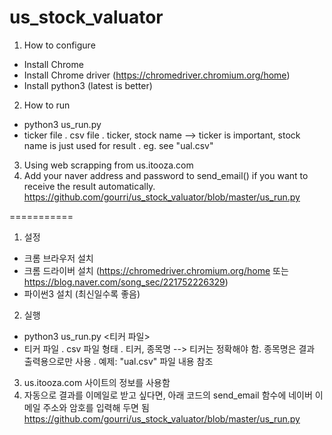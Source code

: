 # us_stock_valuator
1. How to configure
  - Install Chrome
  - Install Chrome driver (https://chromedriver.chromium.org/home)
  - Install python3 (latest is better)
2. How to run
  - python3 us_run.py <ticker file> <itooza id> <itooza password>
  - ticker file
   . csv file
   . ticker, stock name --> ticker is important, stock name is just used for result
   . eg. see "ual.csv"
3. Using web scrapping from us.itooza.com
4. Add your naver address and password to send_email() if you want to receive the result automatically.
  https://github.com/gourri/us_stock_valuator/blob/master/us_run.py
  
===========
   
1. 설정
  - 크롬 브라우저 설치
  - 크롬 드라이버 설치 (https://chromedriver.chromium.org/home 또는 https://blog.naver.com/song_sec/221752226329)
  - 파이썬3 설치 (최신일수록 좋음)
2. 실행
  - python3 us_run.py <티커 파일> <itooza id> <itooza password>
  - 티커 파일
    . csv 파일 형태
    . 티커, 종목명 --> 티커는 정확해야 함. 종목명은 결과 출력용으로만 사용
    . 예제: "ual.csv" 파일 내용 참조
3. us.itooza.com 사이트의 정보를 사용함
4. 자동으로 결과를 이메일로 받고 싶다면, 아래 코드의 send_email 함수에 네이버 이메일 주소와 암호를 입력해 두면 됨
  https://github.com/gourri/us_stock_valuator/blob/master/us_run.py
